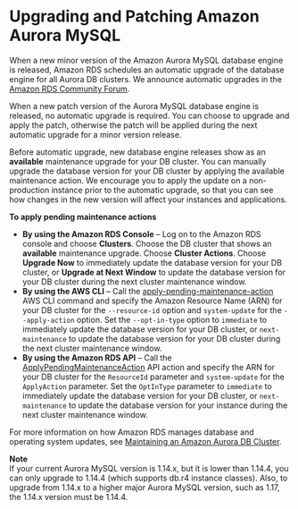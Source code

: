 # Upgrading and Patching Amazon Aurora MySQL<a name="AuroraMySQL.Updates.Patching"></a>

When a new minor version of the Amazon Aurora MySQL database engine is released, Amazon RDS schedules an automatic upgrade of the database engine for all Aurora DB clusters\. We announce automatic upgrades in the [Amazon RDS Community Forum](https://forums.aws.amazon.com/forum.jspa?forumID=60)\.

When a new patch version of the Aurora MySQL database engine is released, no automatic upgrade is required\. You can choose to upgrade and apply the patch, otherwise the patch will be applied during the next automatic upgrade for a minor version release\. 

Before automatic upgrade, new database engine releases show as an **available** maintenance upgrade for your DB cluster\. You can manually upgrade the database version for your DB cluster by applying the available maintenance action\. We encourage you to apply the update on a non\-production instance prior to the automatic upgrade, so that you can see how changes in the new version will affect your instances and applications\.

**To apply pending maintenance actions**
+ **By using the Amazon RDS Console** – Log on to the Amazon RDS console and choose **Clusters**\. Choose the DB cluster that shows an **available** maintenance upgrade\. Choose **Cluster Actions**\. Choose **Upgrade Now** to immediately update the database version for your DB cluster, or **Upgrade at Next Window** to update the database version for your DB cluster during the next cluster maintenance window\. 
+ **By using the AWS CLI** – Call the [apply\-pending\-maintenance\-action](http://docs.aws.amazon.com/cli/latest/reference/rds/apply-pending-maintenance-action.html) AWS CLI command and specify the Amazon Resource Name \(ARN\) for your DB cluster for the `--resource-id` option and `system-update` for the `--apply-action` option\. Set the `--opt-in-type` option to `immediate` to immediately update the database version for your DB cluster, or `next-maintenance` to update the database version for your DB cluster during the next cluster maintenance window\. 
+ **By using the Amazon RDS API** – Call the [ApplyPendingMaintenanceAction](http://docs.aws.amazon.com/AmazonRDS/latest/APIReference/API_ApplyPendingMaintenanceAction.html) API action and specify the ARN for your DB cluster for the `ResourceId` parameter and `system-update` for the `ApplyAction` parameter\. Set the `OptInType` parameter to `immediate` to immediately update the database version for your DB cluster, or `next-maintenance` to update the database version for your instance during the next cluster maintenance window\. 

For more information on how Amazon RDS manages database and operating system updates, see [Maintaining an Amazon Aurora DB Cluster](USER_UpgradeDBInstance.Maintenance.md)\. 

**Note**  
If your current Aurora MySQL version is 1\.14\.x, but it is lower than 1\.14\.4, you can only upgrade to 1\.14\.4 \(which supports db\.r4 instance classes\)\. Also, to upgrade from 1\.14\.x to a higher major Aurora MySQL version, such as 1\.17, the 1\.14\.x version must be 1\.14\.4\.